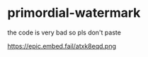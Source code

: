 # primordial-watermark

the code is very bad so pls don't paste

https://epic.embed.fail/atxk8eqd.png
